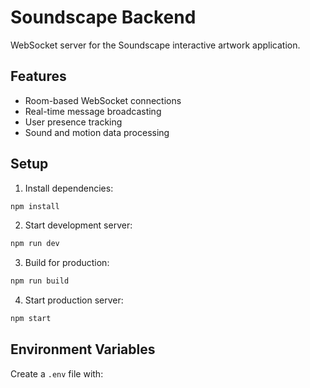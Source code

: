 # Soundscape Backend

WebSocket server for the Soundscape interactive artwork application.

## Features

- Room-based WebSocket connections
- Real-time message broadcasting
- User presence tracking
- Sound and motion data processing

## Setup

1. Install dependencies:

```bash
npm install
```

2. Start development server:

```bash
npm run dev
```

3. Build for production:

```bash
npm run build
```

4. Start production server:

```bash
npm start
```

## Environment Variables

Create a `.env` file with:
